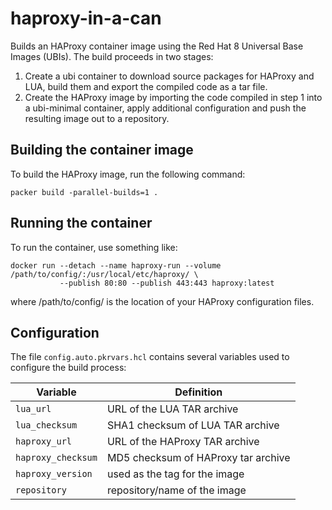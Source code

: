 # haproxy-in-a-can

Builds an HAProxy container image using the Red Hat 8 Universal Base Images (UBIs). The build proceeds in two stages:
1. Create a ubi container to download source packages for HAProxy and LUA, build them and
export the compiled code as a tar file.
2. Create the HAProxy image by importing the code compiled in step 1 into a ubi-minimal
container, apply additional configuration and push the resulting image out to a repository.

## Building the container image
To build the HAProxy image, run the following command:
```
packer build -parallel-builds=1 .
```

## Running the container
To run the container, use something like:
```
docker run --detach --name haproxy-run --volume /path/to/config/:/usr/local/etc/haproxy/ \
           --publish 80:80 --publish 443:443 haproxy:latest
```
where /path/to/config/ is the location of your HAProxy configuration files.

## Configuration
The file `config.auto.pkrvars.hcl` contains several variables used to configure the build
process:

|Variable|Definition|
|-----|-----|
|`lua_url`|URL of the LUA TAR archive|
|`lua_checksum`|SHA1 checksum of LUA TAR archive|
|`haproxy_url`|URL of the HAProxy TAR archive|
|`haproxy_checksum`|MD5 checksum of HAProxy tar archive|
|`haproxy_version`|used as the tag for the image|
|`repository`|repository/name of the image|
